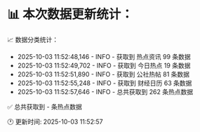 📊 本次数据更新统计：
==========================

📈 数据分类统计：
- 2025-10-03 11:52:48,146 - INFO - 获取到 热点资讯 99 条数据
- 2025-10-03 11:52:49,702 - INFO - 获取到 今日热点 19 条数据
- 2025-10-03 11:52:51,890 - INFO - 获取到 公社热帖 81 条数据
- 2025-10-03 11:52:55,248 - INFO - 获取到 财经日历 63 条数据
- 2025-10-03 11:52:57,646 - INFO - 总共获取到 262 条热点数据

✅ 总共获取到 - 条热点数据

🕐 更新时间: 2025-10-03 11:52:57
